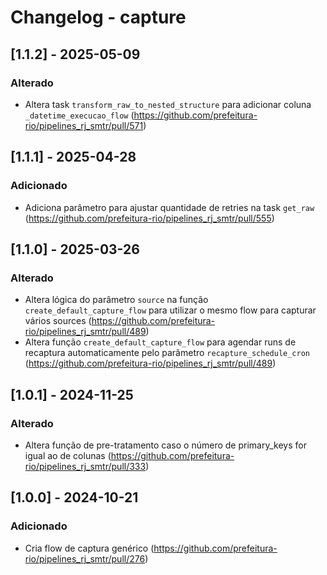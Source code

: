 # Changelog - capture

## [1.1.2] - 2025-05-09

### Alterado

- Altera task `transform_raw_to_nested_structure` para adicionar coluna `_datetime_execucao_flow` (https://github.com/prefeitura-rio/pipelines_rj_smtr/pull/571)

## [1.1.1] - 2025-04-28

### Adicionado
- Adiciona parâmetro para ajustar quantidade de retries na task `get_raw` (https://github.com/prefeitura-rio/pipelines_rj_smtr/pull/555)

## [1.1.0] - 2025-03-26

### Alterado

- Altera lógica do parâmetro `source` na função `create_default_capture_flow` para utilizar o mesmo flow para capturar vários sources (https://github.com/prefeitura-rio/pipelines_rj_smtr/pull/489)
- Altera função `create_default_capture_flow` para agendar runs de recaptura automaticamente pelo parâmetro `recapture_schedule_cron` (https://github.com/prefeitura-rio/pipelines_rj_smtr/pull/489)

## [1.0.1] - 2024-11-25

### Alterado

- Altera função de pre-tratamento caso o número de primary_keys for igual ao de colunas (https://github.com/prefeitura-rio/pipelines_rj_smtr/pull/333)

## [1.0.0] - 2024-10-21

### Adicionado

- Cria flow de captura genérico (https://github.com/prefeitura-rio/pipelines_rj_smtr/pull/276)